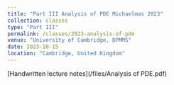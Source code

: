 ```yaml
---
title: "Part III Analysis of PDE Michaelmas 2023"
collection: classes
type: "Part III"
permalink: /classes/2023-analysis-of-pde
venue: "University of Cambridge, DPMMS"
date: 2023-10-15
location: "Cambridge, United Kingdom"
---
```


[Handwritten lecture notes](/files/Analysis of PDE.pdf)
